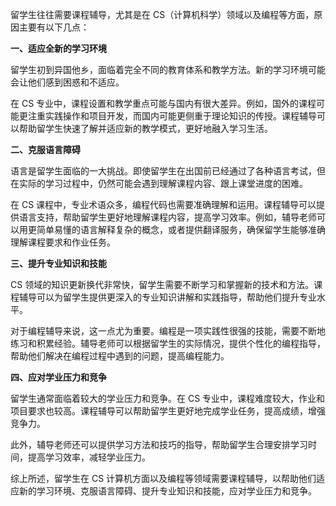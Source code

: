 留学生往往需要课程辅导，尤其是在 CS（计算机科学）领域以及编程等方面，原因主要有以下几点：

**一、适应全新的学习环境**

留学生初到异国他乡，面临着完全不同的教育体系和教学方法。新的学习环境可能会让他们感到困惑和不适应。

在 CS 专业中，课程设置和教学重点可能与国内有很大差异。例如，国外的课程可能更注重实践操作和项目开发，而国内可能更侧重于理论知识的传授。课程辅导可以帮助留学生快速了解并适应新的教学模式，更好地融入学习生活。

**二、克服语言障碍**

语言是留学生面临的一大挑战。即使留学生在出国前已经通过了各种语言考试，但在实际的学习过程中，仍然可能会遇到理解课程内容、跟上课堂进度的困难。

在 CS 课程中，专业术语众多，编程代码也需要准确理解和运用。课程辅导可以提供语言支持，帮助留学生更好地理解课程内容，提高学习效率。例如，辅导老师可以用更简单易懂的语言解释复杂的概念，或者提供翻译服务，确保留学生能够准确理解课程要求和作业任务。

**三、提升专业知识和技能**

CS 领域的知识更新换代非常快，留学生需要不断学习和掌握新的技术和方法。课程辅导可以为留学生提供更深入的专业知识讲解和实践指导，帮助他们提升专业水平。

对于编程辅导来说，这一点尤为重要。编程是一项实践性很强的技能，需要不断地练习和积累经验。辅导老师可以根据留学生的实际情况，提供个性化的编程指导，帮助他们解决在编程过程中遇到的问题，提高编程能力。

**四、应对学业压力和竞争**

留学生通常面临着较大的学业压力和竞争。在 CS 专业中，课程难度较大，作业和项目要求也较高。课程辅导可以帮助留学生更好地完成学业任务，提高成绩，增强竞争力。

此外，辅导老师还可以提供学习方法和技巧的指导，帮助留学生合理安排学习时间，提高学习效率，减轻学业压力。

综上所述，留学生在 CS 计算机方面以及编程等领域需要课程辅导，以帮助他们适应新的学习环境、克服语言障碍、提升专业知识和技能，应对学业压力和竞争。